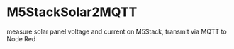 # M5StackSolar2MQTT
measure solar panel voltage and current on M5Stack, transmit via MQTT to Node Red

